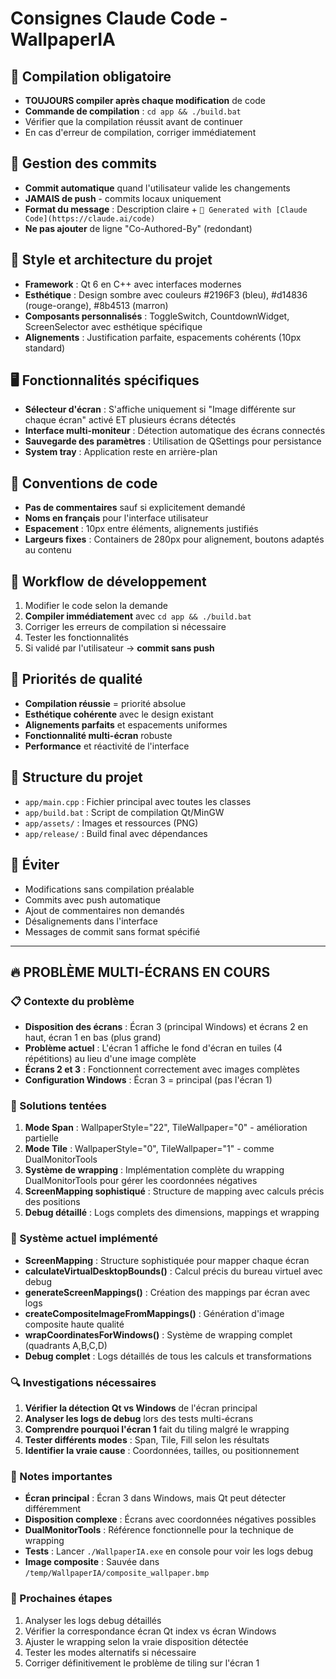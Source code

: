 # Consignes Claude Code - WallpaperIA

## 🔧 Compilation obligatoire
- **TOUJOURS compiler après chaque modification** de code
- **Commande de compilation** : `cd app && ./build.bat`
- Vérifier que la compilation réussit avant de continuer
- En cas d'erreur de compilation, corriger immédiatement

## 📝 Gestion des commits
- **Commit automatique** quand l'utilisateur valide les changements
- **JAMAIS de push** - commits locaux uniquement
- **Format du message** : Description claire + `🤖 Generated with [Claude Code](https://claude.ai/code)`
- **Ne pas ajouter** de ligne "Co-Authored-By" (redondant)

## 🎨 Style et architecture du projet
- **Framework** : Qt 6 en C++ avec interfaces modernes
- **Esthétique** : Design sombre avec couleurs #2196F3 (bleu), #d14836 (rouge-orange), #8b4513 (marron)
- **Composants personnalisés** : ToggleSwitch, CountdownWidget, ScreenSelector avec esthétique spécifique
- **Alignements** : Justification parfaite, espacements cohérents (10px standard)

## 🖥️ Fonctionnalités spécifiques
- **Sélecteur d'écran** : S'affiche uniquement si "Image différente sur chaque écran" activé ET plusieurs écrans détectés
- **Interface multi-moniteur** : Détection automatique des écrans connectés
- **Sauvegarde des paramètres** : Utilisation de QSettings pour persistance
- **System tray** : Application reste en arrière-plan

## 📐 Conventions de code
- **Pas de commentaires** sauf si explicitement demandé
- **Noms en français** pour l'interface utilisateur
- **Espacement** : 10px entre éléments, alignements justifiés
- **Largeurs fixes** : Containers de 280px pour alignement, boutons adaptés au contenu

## 🔄 Workflow de développement
1. Modifier le code selon la demande
2. **Compiler immédiatement** avec `cd app && ./build.bat`
3. Corriger les erreurs de compilation si nécessaire
4. Tester les fonctionnalités
5. Si validé par l'utilisateur → **commit sans push**

## 🎯 Priorités de qualité
- **Compilation réussie** = priorité absolue
- **Esthétique cohérente** avec le design existant
- **Alignements parfaits** et espacements uniformes
- **Fonctionnalité multi-écran** robuste
- **Performance** et réactivité de l'interface

## 📁 Structure du projet
- `app/main.cpp` : Fichier principal avec toutes les classes
- `app/build.bat` : Script de compilation Qt/MinGW
- `app/assets/` : Images et ressources (PNG)
- `app/release/` : Build final avec dépendances

## 🚫 Éviter
- Modifications sans compilation préalable
- Commits avec push automatique
- Ajout de commentaires non demandés
- Désalignements dans l'interface
- Messages de commit sans format spécifié

---

## 🔥 PROBLÈME MULTI-ÉCRANS EN COURS

### 📋 Contexte du problème
- **Disposition des écrans** : Écran 3 (principal Windows) et écrans 2 en haut, écran 1 en bas (plus grand)
- **Problème actuel** : L'écran 1 affiche le fond d'écran en tuiles (4 répétitions) au lieu d'une image complète
- **Écrans 2 et 3** : Fonctionnent correctement avec images complètes
- **Configuration Windows** : Écran 3 = principal (pas l'écran 1)

### 🔧 Solutions tentées
1. **Mode Span** : WallpaperStyle="22", TileWallpaper="0" - amélioration partielle
2. **Mode Tile** : WallpaperStyle="0", TileWallpaper="1" - comme DualMonitorTools
3. **Système de wrapping** : Implémentation complète du wrapping DualMonitorTools pour gérer les coordonnées négatives
4. **ScreenMapping sophistiqué** : Structure de mapping avec calculs précis des positions
5. **Debug détaillé** : Logs complets des dimensions, mappings et wrapping

### 🎯 Système actuel implémenté
- **ScreenMapping** : Structure sophistiquée pour mapper chaque écran
- **calculateVirtualDesktopBounds()** : Calcul précis du bureau virtuel avec debug
- **generateScreenMappings()** : Création des mappings par écran avec logs
- **createCompositeImageFromMappings()** : Génération d'image composite haute qualité
- **wrapCoordinatesForWindows()** : Système de wrapping complet (quadrants A,B,C,D)
- **Debug complet** : Logs détaillés de tous les calculs et transformations

### 🔍 Investigations nécessaires
1. **Vérifier la détection Qt vs Windows** de l'écran principal
2. **Analyser les logs de debug** lors des tests multi-écrans
3. **Comprendre pourquoi l'écran 1** fait du tiling malgré le wrapping
4. **Tester différents modes** : Span, Tile, Fill selon les résultats
5. **Identifier la vraie cause** : Coordonnées, tailles, ou positionnement

### 📝 Notes importantes
- **Écran principal** : Écran 3 dans Windows, mais Qt peut détecter différemment
- **Disposition complexe** : Écrans avec coordonnées négatives possibles
- **DualMonitorTools** : Référence fonctionnelle pour la technique de wrapping
- **Tests** : Lancer `./WallpaperIA.exe` en console pour voir les logs debug
- **Image composite** : Sauvée dans `/temp/WallpaperIA/composite_wallpaper.bmp`

### 🚀 Prochaines étapes
1. Analyser les logs debug détaillés
2. Vérifier la correspondance écran Qt index vs écran Windows
3. Ajuster le wrapping selon la vraie disposition détectée
4. Tester les modes alternatifs si nécessaire
5. Corriger définitivement le problème de tiling sur l'écran 1